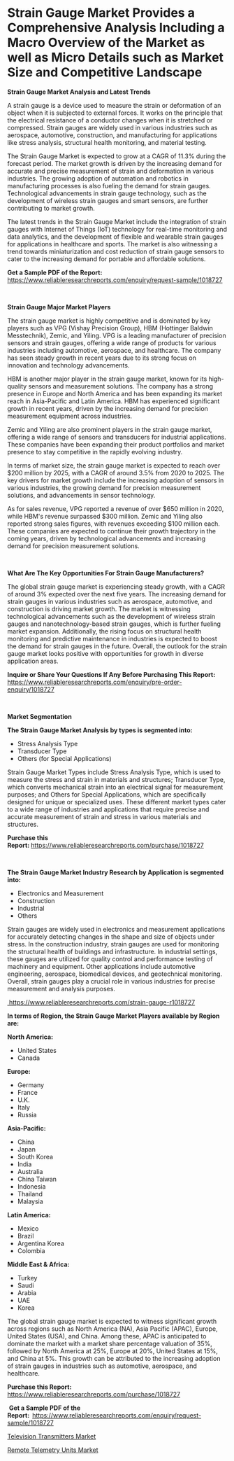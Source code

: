 <p><h1>Strain Gauge Market Provides a Comprehensive Analysis Including a Macro Overview of the Market as well as Micro Details such as Market Size and Competitive Landscape</h1></p><p><strong>Strain Gauge Market Analysis and Latest Trends</strong></p>
<p><p>A strain gauge is a device used to measure the strain or deformation of an object when it is subjected to external forces. It works on the principle that the electrical resistance of a conductor changes when it is stretched or compressed. Strain gauges are widely used in various industries such as aerospace, automotive, construction, and manufacturing for applications like stress analysis, structural health monitoring, and material testing.</p><p>The Strain Gauge Market is expected to grow at a CAGR of 11.3% during the forecast period. The market growth is driven by the increasing demand for accurate and precise measurement of strain and deformation in various industries. The growing adoption of automation and robotics in manufacturing processes is also fueling the demand for strain gauges. Technological advancements in strain gauge technology, such as the development of wireless strain gauges and smart sensors, are further contributing to market growth.</p><p>The latest trends in the Strain Gauge Market include the integration of strain gauges with Internet of Things (IoT) technology for real-time monitoring and data analytics, and the development of flexible and wearable strain gauges for applications in healthcare and sports. The market is also witnessing a trend towards miniaturization and cost reduction of strain gauge sensors to cater to the increasing demand for portable and affordable solutions.</p></p>
<p><strong>Get a Sample PDF of the Report:&nbsp;</strong> <a href="https://www.reliableresearchreports.com/enquiry/request-sample/1018727">https://www.reliableresearchreports.com/enquiry/request-sample/1018727</a></p>
<p>&nbsp;</p>
<p><strong>Strain Gauge Major Market Players</strong></p>
<p><p>The strain gauge market is highly competitive and is dominated by key players such as VPG (Vishay Precision Group), HBM (Hottinger Baldwin Messtechnik), Zemic, and Yiling. VPG is a leading manufacturer of precision sensors and strain gauges, offering a wide range of products for various industries including automotive, aerospace, and healthcare. The company has seen steady growth in recent years due to its strong focus on innovation and technology advancements.</p><p>HBM is another major player in the strain gauge market, known for its high-quality sensors and measurement solutions. The company has a strong presence in Europe and North America and has been expanding its market reach in Asia-Pacific and Latin America. HBM has experienced significant growth in recent years, driven by the increasing demand for precision measurement equipment across industries.</p><p>Zemic and Yiling are also prominent players in the strain gauge market, offering a wide range of sensors and transducers for industrial applications. These companies have been expanding their product portfolios and market presence to stay competitive in the rapidly evolving industry.</p><p>In terms of market size, the strain gauge market is expected to reach over $200 million by 2025, with a CAGR of around 3.5% from 2020 to 2025. The key drivers for market growth include the increasing adoption of sensors in various industries, the growing demand for precision measurement solutions, and advancements in sensor technology.</p><p>As for sales revenue, VPG reported a revenue of over $650 million in 2020, while HBM's revenue surpassed $300 million. Zemic and Yiling also reported strong sales figures, with revenues exceeding $100 million each. These companies are expected to continue their growth trajectory in the coming years, driven by technological advancements and increasing demand for precision measurement solutions.</p></p>
<p>&nbsp;</p>
<p><strong>What Are The Key Opportunities For Strain Gauge Manufacturers?</strong></p>
<p><p>The global strain gauge market is experiencing steady growth, with a CAGR of around 3% expected over the next five years. The increasing demand for strain gauges in various industries such as aerospace, automotive, and construction is driving market growth. The market is witnessing technological advancements such as the development of wireless strain gauges and nanotechnology-based strain gauges, which is further fueling market expansion. Additionally, the rising focus on structural health monitoring and predictive maintenance in industries is expected to boost the demand for strain gauges in the future. Overall, the outlook for the strain gauge market looks positive with opportunities for growth in diverse application areas.</p></p>
<p><strong>Inquire or Share Your Questions If Any Before Purchasing This Report:</strong> <a href="https://www.reliableresearchreports.com/enquiry/pre-order-enquiry/1018727">https://www.reliableresearchreports.com/enquiry/pre-order-enquiry/1018727</a></p>
<p>&nbsp;</p>
<p><strong>Market Segmentation</strong></p>
<p><strong>The Strain Gauge Market Analysis by types is segmented into:</strong></p>
<p><ul><li>Stress Analysis Type</li><li>Transducer Type</li><li>Others (for Special Applications)</li></ul></p>
<p><p>Strain Gauge Market Types include Stress Analysis Type, which is used to measure the stress and strain in materials and structures; Transducer Type, which converts mechanical strain into an electrical signal for measurement purposes; and Others for Special Applications, which are specifically designed for unique or specialized uses. These different market types cater to a wide range of industries and applications that require precise and accurate measurement of strain and stress in various materials and structures.</p></p>
<p><strong>Purchase this Report:&nbsp;</strong><a href="https://www.reliableresearchreports.com/purchase/1018727">https://www.reliableresearchreports.com/purchase/1018727</a></p>
<p>&nbsp;</p>
<p><strong>The Strain Gauge Market Industry Research by Application is segmented into:</strong></p>
<p><ul><li>Electronics and Measurement</li><li>Construction</li><li>Industrial</li><li>Others</li></ul></p>
<p><p>Strain gauges are widely used in electronics and measurement applications for accurately detecting changes in the shape and size of objects under stress. In the construction industry, strain gauges are used for monitoring the structural health of buildings and infrastructure. In industrial settings, these gauges are utilized for quality control and performance testing of machinery and equipment. Other applications include automotive engineering, aerospace, biomedical devices, and geotechnical monitoring. Overall, strain gauges play a crucial role in various industries for precise measurement and analysis purposes.</p></p>
<p><a href="https://www.reliableresearchreports.com/strain-gauge-r1018727">&nbsp;https://www.reliableresearchreports.com/strain-gauge-r1018727</a></p>
<p><strong>In terms of Region, the Strain Gauge Market Players available by Region are:</strong></p>
<p>
    <p> <strong> North America: </strong>
        <ul>
            <li>United States</li>
            <li>Canada</li>
        </ul>
        </p> 
    <p> <strong> Europe: </strong>
        <ul>
            <li>Germany</li>
            <li>France</li>
            <li>U.K.</li>
            <li>Italy</li>
            <li>Russia</li>
        </ul>
        </p> 
    <p> <strong> Asia-Pacific: </strong>
        <ul>
            <li>China</li>
            <li>Japan</li>
            <li>South Korea</li>
            <li>India</li>
            <li>Australia</li>
            <li>China Taiwan</li>
            <li>Indonesia</li>
            <li>Thailand</li>
            <li>Malaysia</li>
        </ul>
        </p> 
    <p> <strong> Latin America: </strong>
        <ul>
            <li>Mexico</li>
            <li>Brazil</li>
            <li>Argentina Korea</li>
            <li>Colombia</li>
        </ul>
        </p> 
    <p> <strong> Middle East & Africa: </strong>
        <ul>
            <li>Turkey</li>
            <li>Saudi</li>
            <li>Arabia</li>
            <li>UAE</li>
            <li>Korea</li>
        </ul>
    </p>
    </p>
<p><p>The global strain gauge market is expected to witness significant growth across regions such as North America (NA), Asia Pacific (APAC), Europe, United States (USA), and China. Among these, APAC is anticipated to dominate the market with a market share percentage valuation of 35%, followed by North America at 25%, Europe at 20%, United States at 15%, and China at 5%. This growth can be attributed to the increasing adoption of strain gauges in industries such as automotive, aerospace, and healthcare.</p></p>
<p><strong>Purchase this Report: </strong><a href="https://www.reliableresearchreports.com/purchase/1018727">https://www.reliableresearchreports.com/purchase/1018727</a></p>
<p>&nbsp;<strong>Get a Sample PDF of the Report:&nbsp;&nbsp;</strong><a href="https://www.reliableresearchreports.com/enquiry/request-sample/1018727">https://www.reliableresearchreports.com/enquiry/request-sample/1018727</a></p>
<p><strong></strong></p>
<p><p><a href="https://github.com/JosephMorgnlvXXff/Market-Research-Report-List-1/blob/main/television-transmitters-market.md">Television Transmitters Market</a></p><p><a href="https://github.com/ValentineMike02/Market-Research-Report-List-1/blob/main/remote-telemetry-units-market.md">Remote Telemetry Units Market</a></p></p>